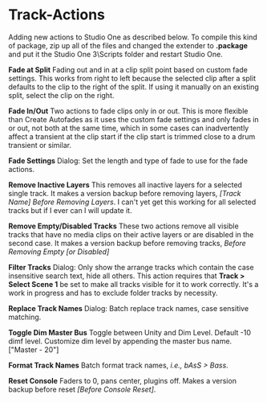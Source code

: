 # Track-Actions
Adding new actions to Studio One as described below.  To compile this kind of package, zip up all of the files and changed the extender to **.package** and put it the Studio One 3\Scripts folder and restart Studio One.

**Fade at Split** 
Fading out and in at a clip split point based on custom fade settings. This works from right to left because the selected clip after a split defaults to the clip to the right of the split. If using it manually on an existing split, select the clip on the right.

**Fade In/Out**
Two actions to fade clips only in or out. This is more flexible than Create Autofades as it uses the custom fade settings and only fades in or out, not both at the same time, which in some cases can inadvertently affect a transient at the clip start if the clip start is trimmed close to a drum transient or similar.

**Fade Settings**
Dialog: Set the length and type of fade to use for the fade actions.

**Remove Inactive Layers**
This removes all inactive layers for a selected single track. It makes a version backup before removing layers, *[Track Name] Before 
Removing Layers*. I can't yet get this working for all selected tracks but if I ever can I will update it.

**Remove Empty/Disabled Tracks**
These two actions remove all visible tracks that have no media clips on their active layers or are disabled in the second case. It makes a version backup before removing tracks, *Before Removing Empty [or Disabled]*

**Filter Tracks**
Dialog: Only show the arrange tracks which contain the case insensitive search text, hide all others. This action requires that **Track > Select Scene 1** be set to make all tracks visible for it to work correctly. It's a work in progress and has to exclude folder tracks by necessity.

**Replace Track Names** 
Dialog: Batch replace track names, case sensitive matching.

**Toggle Dim Master Bus** 
Toggle between Unity and Dim Level. Default -10 dimf level. Customize dim level by appending the master bus name. ["Master - 20"]

**Format Track Names** 
Batch format track names, *i.e., bAsS > Bass*.

**Reset Console**
Faders to 0, pans center, plugins off. Makes a version backup before reset *[Before Console Reset]*.
